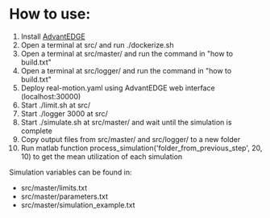 # How to use:
1. Install [AdvantEDGE](https://github.com/InterDigitalInc/AdvantEDGE)
1. Open a terminal at src/ and run ./dockerize.sh
1. Open a terminal at src/master/ and run the command in "how to build.txt"
1. Open a terminal at src/logger/ and run the command in "how to build.txt"
1. Deploy real-motion.yaml using AdvantEDGE web interface (localhost:30000)
1. Start ./limit.sh at src/
1. Start ./logger 3000 at src/
1. Start ./simulate.sh at src/master/ and wait until the simulation is complete
1. Copy output files from src/master/ and src/logger/ to a new folder
1. Run matlab function process_simulation('folder_from_previous_step', 20, 10) to get the mean utilization of each simulation

Simulation variables can be found in:
* src/master/limits.txt
* src/master/parameters.txt
* src/master/simulation_example.txt
